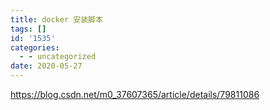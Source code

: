 ```yaml
---
title: docker 安装脚本
tags: []
id: '1535'
categories:
  - - uncategorized
date: 2020-05-27
---
```


https://blog.csdn.net/m0_37607365/article/details/79811086
